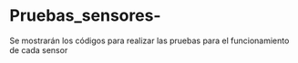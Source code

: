 # Pruebas_sensores-
Se mostrarán los códigos para realizar las pruebas para el funcionamiento de cada sensor 
